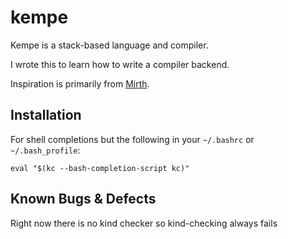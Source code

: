 # kempe

Kempe is a stack-based language and compiler.

I wrote this to learn how to write a compiler backend.

Inspiration is primarily from [Mirth](https://github.com/mirth-lang/mirth).

## Installation

For shell completions but the following in your `~/.bashrc` or
`~/.bash_profile`:

```
eval "$(kc --bash-completion-script kc)"
```

## Known Bugs & Defects

Right now there is no kind checker so kind-checking always fails
